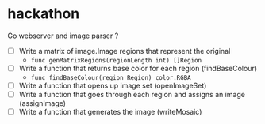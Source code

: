 # hackathon
Go webserver and image parser ?


- [ ] Write a matrix of image.Image regions that represent the original
   - `func genMatrixRegions(regionLength int) []Region`
- [ ] Write a function that returns base color for each region (findBaseColour)  
   - `func findBaseColour(region Region) color.RGBA` 
- [ ] Write a function that opens up image set (openImageSet)  
- [ ] Write a function that goes through each region and assigns an image (assignImage)  
- [ ] Write a function that generates the image (writeMosaic)  
